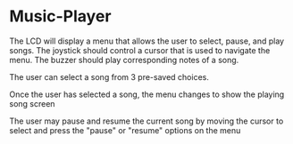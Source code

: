 # Music-Player

The LCD will display a menu that allows the user to select, pause, and play songs. The joystick should control a cursor that is used to navigate the menu. The buzzer should play corresponding notes of a song.

The user can select a song from 3 pre-saved choices.

Once the user has selected a song, the menu changes to show the playing song screen

The user may pause and resume the current song by moving the cursor to select and press the "pause" or "resume" options on the menu
